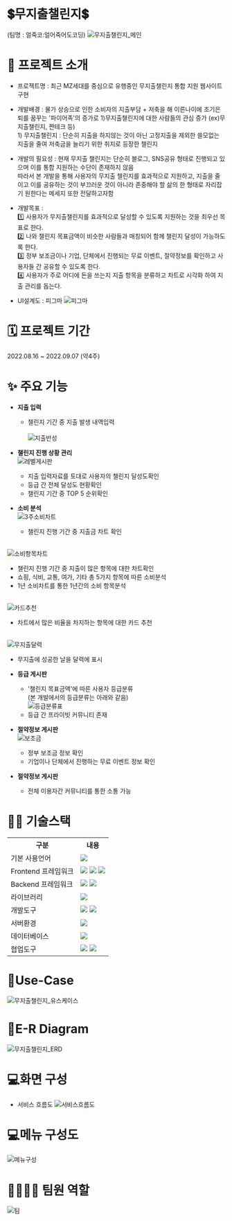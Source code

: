 # 💲무지출챌린지💲
(팀명 : 얼죽코:얼어죽어도코딩)
![무지출챌린지_메인](https://user-images.githubusercontent.com/108074336/189463642-1dfcb065-cd04-4c34-a27c-0c8c1ffc2435.png)
# 👀 프로젝트 소개
* 프로젝트명 : 최근 MZ세대를 중심으로 유행중인 무지출챌린지 통합 지원 웹사이트 구현

* 개발배경 : 물가 상승으로 인한 소비자의 지출부담 + 저축을 해 이른나이에 조기은퇴를 꿈꾸는 '파이어족'의 증가로 1)무지출챌린지에 대한 사람들의 관심 증가 (ex)무지출챌린지, 짠테크 등)
<br>  1) 무지출챌린지 : 단순히 지출을 하지않는 것이 아닌 고정지출을 제외한 쓸모없는 지출을 줄여 저축금을 늘리기 위한 취지로 등장한 챌린지    

* 개발의 필요성 : 현재 무지출 챌린지는 단순히 블로그, SNS공유 형태로 진행되고 있으며 이를 통합 지원하는 수단이 존재하지 않음 
<br>따라서 본 개발을 통해 사용자의 무지출 챌린지를 효과적으로 지원하고, 지출을 줄이고 이를 공유하는 것이 부끄러운 것이 아니라 존중해야 할 삶의 한 형태로 자리잡기 원한다는 메세지 또한 전달하고자함

* 개발목표 : 
<br>  1️⃣ 사용자가 무지출챌린지를 효과적으로 달성할 수 있도록 지원하는 것을 최우선 목표로 한다.
<br>  2️⃣ 나와 챌린지 목표금액이 비슷한 사람들과 매칭되어 함께 챌린지 달성이 가능하도록 한다.
<br>  3️⃣ 정부 보조금이나 기업, 단체에서 진행되는 무료 이벤트, 절약정보를 확인하고 사용자들 간 공유할 수 있도록 한다.
<br>  4️⃣ 사용자가 주로 어디에 돈을 쓰는지 지출 항목을 분류하고 차트로 시각화 하여 지출 관리를 돕는다.

* UI설계도 : 피그마
![피그마](https://user-images.githubusercontent.com/108074336/189464650-29e9035b-4efe-4939-ab41-2d59db4cb26c.png)

# 🗓️ 프로젝트 기간
2022.08.16 ~ 2022.09.07 (약4주)

# ✨ 주요 기능
* <b>지출 입력</b>
  * 챌린지 기간 중 지출 발생 내역입력  
<br>![지출반성](https://user-images.githubusercontent.com/108074336/189464195-39227081-06f4-4d89-951e-3202f9ac4f76.png)

* <b>챌린지 진행 상황 관리</b>
<br>![레벨게시판](https://user-images.githubusercontent.com/108074336/189463412-0943d186-6a19-40f6-9936-e53dd9c17a73.png)
  * 지출 입력자료를 토대로 사용자의 챌린지 달성도확인
  * 등급 간 전체 달성도 현황확인
  * 챌린지 기간 중 TOP 5 순위확인
 
* <b>소비 분석</b>
<br>![3주소비차트](https://user-images.githubusercontent.com/108074336/189464267-72eb3c3d-9650-4020-b5c5-9f351ca2e428.png)
  * 챌린지 진행 기간 중 지출금 차트 확인
  
<br>![소비항목차트](https://user-images.githubusercontent.com/108074336/189464301-483c753b-3122-4d96-923d-158caa40c565.png)
  * 챌린지 진행 기간 중 지출이 많은 항목에 대한 차트확인
  * 쇼핑, 식비, 교통, 여가, 기타 총 5가지 항목에 따른 소비분석
  * 1년 소비차트를 통한 1년간의 소비 항목분석 
  
<br>![카드추천](https://user-images.githubusercontent.com/108074336/189464103-de6c996b-490b-4bba-b519-4914366b91fc.png)
  * 차트에서 많은 비율을 차지하는 항목에 대한 카드 추천
  
<br>![무지출달력](https://user-images.githubusercontent.com/108074336/189464337-b7d92062-dacb-48f1-9d1c-62901e0b4f0c.png)
  * 무지출에 성공한 날을 달력에 표시

* <b>등급 게시판</b>
  * '챌린지 목표금액'에 따른 사용자 등급분류
  <br> (본 개발에서의 등급분류는 아래와 같음)
<br>![등급분류표](https://user-images.githubusercontent.com/108074336/189463205-f90be6c5-f2e5-447c-97c1-ade4af176df1.png)
  * 등급 간 프라이빗 커뮤니티 존재
  
* <b>절약정보 게시판</b>
<br>![보조금](https://user-images.githubusercontent.com/108074336/189464067-79e591c9-3285-4a03-b6c5-cbc73373d28e.png)
  * 정부 보조금 정보 확인 
  * 기업이나 단체에서 진행하는 무료 이벤트 정보 확인

* <b>절약정보 게시판</b>
  * 전체 이용자간 커뮤니티를 통한 소통 가능 

# 💪🏻 기술스택
<table>
    <tr>
        <th>구분</th>
        <th>내용</th>
    </tr>
    <tr>
        <td>기본 사용언어</td>
        <td>
            <img src="https://img.shields.io/badge/Java-007396?style=for-the-badge&logo=java&logoColor=white"/>
        </td>
    </tr>
    <tr>
        <td>Frontend 프레임워크</td>
        <td>
           <img src="https://img.shields.io/badge/javascript-F7DF1E?style=for-the-badge&logo=javascript&logoColor=black">
           <img src="https://img.shields.io/badge/HTML-E34F26?style=for-the-badge&logo=html5&logoColor=white">
           <img src="https://img.shields.io/badge/CSS-1572B6?style=for-the-badge&logo=css3&logoColor=white">
        </td>
    </tr>
    <tr>
        <td>Backend 프레임워크</td>
        <td>
           <img src="https://img.shields.io/badge/Spring-6DB33F?style=for-the-badge&logo=Spring&logoColor=white"/> 
           <img src="https://img.shields.io/badge/Spring Boot-6DB33F?style=for-the-badge&logo=Spring Boot&logoColor=white"/>
        </td>
    </tr>
     <tr>
        <td>라이브러리</td>
        <td>
            <img src="https://img.shields.io/badge/BootStrap-7952B3?style=for-the-badge&logo=BootStrap&logoColor=white"/>
        </td>
    </tr>
    <tr>
        <td>개발도구</td>
        <td>
            <img src="https://img.shields.io/badge/Eclipse-2C2255?style=for-the-badge&logo=Eclipse&logoColor=white"/>
            <img src="https://img.shields.io/badge/VSCode-007ACC?style=for-the-badge&logo=VisualStudioCode&logoColor=white"/>
        </td>
    </tr>
    <tr>
        <td>서버환경</td>
        <td>
            <img src="https://img.shields.io/badge/Apache Tomcat-D22128?style=for-the-badge&logo=Apache Tomcat&logoColor=white"/>
        </td>
    </tr>
    <tr>
        <td>데이터베이스</td>
        <td>
             <img src="https://img.shields.io/badge/MySQL-4479A1?style=for-the-badge&logo=MySQL&logoColor=white"/> 
        </td>
    </tr>
    <tr>
        <td>협업도구</td>
        <td>
            <img src="https://img.shields.io/badge/Git-F05032?style=for-the-badge&logo=Git&logoColor=white"/>
            <img src="https://img.shields.io/badge/GitHub-181717?style=for-the-badge&logo=GitHub&logoColor=white"/>
        </td>
    </tr>
</table>

# 📌Use-Case
![무지출챌린지_유스케이스](https://user-images.githubusercontent.com/108074336/189464506-48685e5f-6d64-4ffa-a2a5-6a8ddddd239b.png)

# 📌E-R Diagram
![무지출챌린지_ERD](https://user-images.githubusercontent.com/108074336/189464545-bb005a77-2aae-4bdb-bc0c-9a3555f8d94b.png)

# 💻화면 구성
* 서비스 흐름도
![서비스흐름도](https://user-images.githubusercontent.com/108074336/189464604-e02b98e1-76fb-4038-9693-161d98cd6133.png)

# 💻메뉴 구성도
![메뉴구성](https://user-images.githubusercontent.com/108074336/189464621-f58195be-435c-4cae-9b0e-2a5ad8d4ba3c.png)

# 👨‍👩‍👦‍👦 팀원 역할
![팀](https://user-images.githubusercontent.com/108074336/189464703-c073158e-80dd-4a62-8190-09a4206d6c54.png)

